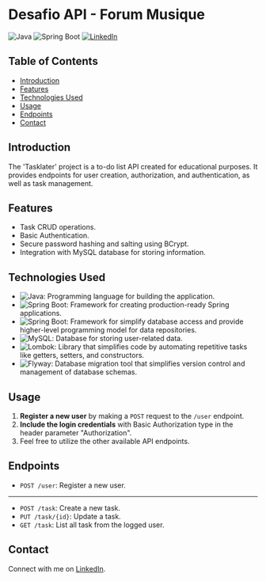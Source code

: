 # Desafio API - Forum Musique

![Java](https://img.shields.io/badge/Java-8%2B-orange) ![Spring Boot](https://img.shields.io/badge/Spring%20Security-6-green) [![LinkedIn](https://img.shields.io/badge/Connect%20on-LinkedIn-blue)](https://www.linkedin.com/in/oihenriquegomes/)

## Table of Contents

- [Introduction](#introduction)
- [Features](#features)
- [Technologies Used](#technologies-used)
- [Usage](#usage)
- [Endpoints](#endpoints)
- [Contact](#contact)

## Introduction

The 'Tasklater' project is a to-do list API created for educational purposes. It provides endpoints for user creation, authorization, and authentication, as well as task management.


## Features

- Task CRUD operations.
- Basic Authentication.
- Secure password hashing and salting using BCrypt.
- Integration with MySQL database for storing information.

## Technologies Used

- ![Java](https://img.shields.io/badge/Java-8%2B-orange): Programming language for building the application.
- ![Spring Boot](https://img.shields.io/badge/Spring%20Boot-3-green): Framework for creating production-ready Spring applications.
- ![Spring Boot](https://img.shields.io/badge/Spring%20Data-2023.0.4-green): Framework for simplify database access and provide higher-level programming model for data repositories.
- ![MySQL](https://img.shields.io/badge/MySQL-Database-blue): Database for storing user-related data.
- ![Lombok](https://img.shields.io/badge/Lombok-red): Library that simplifies code by automating repetitive tasks like getters, setters, and constructors.
- ![Flyway](https://img.shields.io/badge/Flyway-Migrations-red): Database migration tool that simplifies version control and management of database schemas.

## Usage

1. **Register a new user** by making a `POST` request to the `/user` endpoint.
3. **Include the login credentials** with Basic Authorization type in the header parameter "Authorization".
4. Feel free to utilize the other available API endpoints.

## Endpoints

- `POST /user`: Register a new user.
---
- `POST /task`: Create a new task.
- `PUT /task/{id}`: Update a task.
- `GET /task`: List all task from the logged user.


## Contact

Connect with me on [LinkedIn](https://www.linkedin.com/in/oihenriquegomes/).